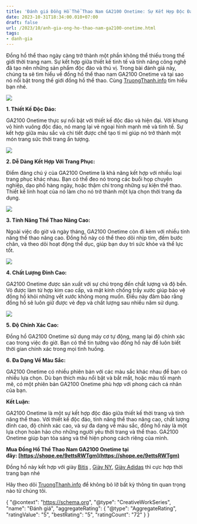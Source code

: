 ```yaml
---
title: 'Đánh giá Đồng Hồ Thể Thao Nam GA2100 Onetime: Sự Kết Hợp Độc Đáo Giữa Thời Trang và Công Nghệ'
date: 2023-10-31T18:34:00.010+07:00
draft: false
url: /2023/10/anh-gia-ong-ho-thao-nam-ga2100-onetime.html
tags: 
- danh-gia
---
```


Đồng hồ thể thao ngày càng trở thành một phần không thể thiếu trong thế giới thời trang nam. Sự kết hợp giữa thiết kế tinh tế và tính năng công nghệ đã tạo nên những sản phẩm độc đáo và thú vị. Trong bài đánh giá này, chúng ta sẽ tìm hiểu về đồng hồ thể thao nam GA2100 Onetime và tại sao nó nổi bật trong thế giới đồng hồ thể thao. Cùng [TruongThanh.info](http://www.truongthanh.info) tìm hiểu bạn nhé.

[![](https://blogger.googleusercontent.com/img/b/R29vZ2xl/AVvXsEi42xaBx-LfRLZLKxi1xyqB2uaOjqMnWyRgReeuFXZktBe-Y-3d01BWJgP0LqP5kXmtELf_e_FrVjZS45cR_4Dn9jALZP-3fdCl_CxMCPfS2_-7cAPCrbIPnOGSGYM-5cmJL4zr_g0uQxStyb5Uu806AH1bheduRvWdpbCPriUtlNXcwjgETjYuAYxbbBxA/s320/%C4%90%E1%BB%93ng%20h%E1%BB%93%20th%E1%BB%83%20thao%20nam%20GA2100%20Onetime%201.jpg)](https://blogger.googleusercontent.com/img/b/R29vZ2xl/AVvXsEi42xaBx-LfRLZLKxi1xyqB2uaOjqMnWyRgReeuFXZktBe-Y-3d01BWJgP0LqP5kXmtELf_e_FrVjZS45cR_4Dn9jALZP-3fdCl_CxMCPfS2_-7cAPCrbIPnOGSGYM-5cmJL4zr_g0uQxStyb5Uu806AH1bheduRvWdpbCPriUtlNXcwjgETjYuAYxbbBxA/s1000/%C4%90%E1%BB%93ng%20h%E1%BB%93%20th%E1%BB%83%20thao%20nam%20GA2100%20Onetime%201.jpg)

  

  

**1\. Thiết Kế Độc Đáo:**

  

GA2100 Onetime thực sự nổi bật với thiết kế độc đáo và hiện đại. Với khung vỏ hình vuông độc đáo, nó mang lại vẻ ngoại hình mạnh mẽ và tinh tế. Sự kết hợp giữa màu sắc và chi tiết được chế tạo tỉ mỉ giúp nó trở thành một món trang sức thời trang ấn tượng.

  

[![](https://blogger.googleusercontent.com/img/b/R29vZ2xl/AVvXsEhvb69gGPrZLORCbJ_Xoa9PMwQYM6ygc7YDTAb_j2RCSdRjyj9_P7XtfSG-ovz3-7VKHDr18HIyrGgIdbde-lZKoSvuJ6VS2lZO8UPNmwWmn6rwzeL23iOF0e0mXF0w-iqfbEzRUveZQFHte7rQq4k-3KJ2_p9_UXejtbnYJM1-MEl8HOv2Qy4iq8dJcuU1/s320/%C4%90%E1%BB%93ng%20h%E1%BB%93%20th%E1%BB%83%20thao%20nam%20GA2100%20Onetime%202.jpg)](https://blogger.googleusercontent.com/img/b/R29vZ2xl/AVvXsEhvb69gGPrZLORCbJ_Xoa9PMwQYM6ygc7YDTAb_j2RCSdRjyj9_P7XtfSG-ovz3-7VKHDr18HIyrGgIdbde-lZKoSvuJ6VS2lZO8UPNmwWmn6rwzeL23iOF0e0mXF0w-iqfbEzRUveZQFHte7rQq4k-3KJ2_p9_UXejtbnYJM1-MEl8HOv2Qy4iq8dJcuU1/s1000/%C4%90%E1%BB%93ng%20h%E1%BB%93%20th%E1%BB%83%20thao%20nam%20GA2100%20Onetime%202.jpg)

  

  

  

**2\. Dễ Dàng Kết Hợp Với Trang Phục:**

  

Điểm đáng chú ý của GA2100 Onetime là khả năng kết hợp với nhiều loại trang phục khác nhau. Bạn có thể đeo nó trong các buổi họp chuyên nghiệp, dạo phố hàng ngày, hoặc thậm chí trong những sự kiện thể thao. Thiết kế linh hoạt của nó làm cho nó trở thành một lựa chọn thời trang đa dụng.

  

[![](https://blogger.googleusercontent.com/img/b/R29vZ2xl/AVvXsEjpGdct5BmoYfuwygjAo6VdmruMU1RACs3CWLC3xKMgSuTSel_bickz1mrTn_I-z7Qw6Zl9VPvQCBvKo9D4D05dpDTA0BiTN-EvanhnMy0LcHAELZasobn61PZppghon5THBvxKEYrLeACRhUdoEbWn4s3-yF_qkpV37Gnf-Z2NlTadvWY67SQ7UyTmuiyJ/s320/%C4%90%E1%BB%93ng%20h%E1%BB%93%20th%E1%BB%83%20thao%20nam%20GA2100%20Onetime%203.jpg)](https://blogger.googleusercontent.com/img/b/R29vZ2xl/AVvXsEjpGdct5BmoYfuwygjAo6VdmruMU1RACs3CWLC3xKMgSuTSel_bickz1mrTn_I-z7Qw6Zl9VPvQCBvKo9D4D05dpDTA0BiTN-EvanhnMy0LcHAELZasobn61PZppghon5THBvxKEYrLeACRhUdoEbWn4s3-yF_qkpV37Gnf-Z2NlTadvWY67SQ7UyTmuiyJ/s1000/%C4%90%E1%BB%93ng%20h%E1%BB%93%20th%E1%BB%83%20thao%20nam%20GA2100%20Onetime%203.jpg)

  

  

  

**3\. Tính Năng Thể Thao Nâng Cao:**

  

Ngoài việc đo giờ và ngày tháng, GA2100 Onetime còn đi kèm với nhiều tính năng thể thao nâng cao. Đồng hồ này có thể theo dõi nhịp tim, đếm bước chân, và theo dõi hoạt động thể dục, giúp bạn duy trì sức khỏe và thể lực tốt.

  

[![](https://blogger.googleusercontent.com/img/b/R29vZ2xl/AVvXsEi1KANKgXoLaMSTG7gKFg4g_fYg6RNSkg9K2RYqmFkpCWOTS6cetMdwiHPTP0fbGqNtT1FNeVl0tdA2o90dZQ1rB3ffvRG_fjHa7MR62lYk6Iobq9gbbEtDb2wUwIOHORNvWE5e4CLKPplRBxL5XyE7zQhcvZdN3DZJkcVNAUMHMJy5wjv7wjRFYaBOUiNI/s320/%C4%90%E1%BB%93ng%20h%E1%BB%93%20th%E1%BB%83%20thao%20nam%20GA2100%20Onetime%204.jpg)](https://blogger.googleusercontent.com/img/b/R29vZ2xl/AVvXsEi1KANKgXoLaMSTG7gKFg4g_fYg6RNSkg9K2RYqmFkpCWOTS6cetMdwiHPTP0fbGqNtT1FNeVl0tdA2o90dZQ1rB3ffvRG_fjHa7MR62lYk6Iobq9gbbEtDb2wUwIOHORNvWE5e4CLKPplRBxL5XyE7zQhcvZdN3DZJkcVNAUMHMJy5wjv7wjRFYaBOUiNI/s700/%C4%90%E1%BB%93ng%20h%E1%BB%93%20th%E1%BB%83%20thao%20nam%20GA2100%20Onetime%204.jpg)

  

  

  

**4\. Chất Lượng Đỉnh Cao:**

  

GA2100 Onetime được sản xuất với sự chú trọng đến chất lượng và độ bền. Vỏ được làm từ hợp kim cao cấp, và mặt kính chống trầy xước giúp bảo vệ đồng hồ khỏi những vết xước không mong muốn. Điều này đảm bảo rằng đồng hồ sẽ luôn giữ được vẻ đẹp và chất lượng sau nhiều năm sử dụng.

  

[![](https://blogger.googleusercontent.com/img/b/R29vZ2xl/AVvXsEihAPVmt-27YM4KbTDKqhMEV5f5_PMD8jMFN1_nSHfcq6qgKD_4uY3f4W2FavERKnzceh65lI81vdKHjdE2wQUWwh6hnUtncsSvLCuUw8et-I2CPeOa954UFcQvF9BLUkbd2MZgqz1oQ9PZ2uZiO6sAgDe1DVfIoG04yEDEBZLkByV1GYSSSHDtQXs45b77/s320/%C4%90%E1%BB%93ng%20h%E1%BB%93%20th%E1%BB%83%20thao%20nam%20GA2100%20Onetime%205.jpg)](https://blogger.googleusercontent.com/img/b/R29vZ2xl/AVvXsEihAPVmt-27YM4KbTDKqhMEV5f5_PMD8jMFN1_nSHfcq6qgKD_4uY3f4W2FavERKnzceh65lI81vdKHjdE2wQUWwh6hnUtncsSvLCuUw8et-I2CPeOa954UFcQvF9BLUkbd2MZgqz1oQ9PZ2uZiO6sAgDe1DVfIoG04yEDEBZLkByV1GYSSSHDtQXs45b77/s1024/%C4%90%E1%BB%93ng%20h%E1%BB%93%20th%E1%BB%83%20thao%20nam%20GA2100%20Onetime%205.jpg)

  

  

  

**5\. Độ Chính Xác Cao:**

  

Đồng hồ GA2100 Onetime sử dụng máy cơ tự động, mang lại độ chính xác cao trong việc đo giờ. Bạn có thể tin tưởng vào đồng hồ này để luôn biết thời gian chính xác trong mọi tình huống.

  

**6\. Đa Dạng Về Màu Sắc:**

  

GA2100 Onetime có nhiều phiên bản với các màu sắc khác nhau để bạn có nhiều lựa chọn. Dù bạn thích màu nổi bật và bắt mắt, hoặc màu tối mạnh mẽ, có một phiên bản GA2100 Onetime phù hợp với phong cách cá nhân của bạn.

  

**Kết Luận:**

  

GA2100 Onetime là một sự kết hợp độc đáo giữa thiết kế thời trang và tính năng thể thao. Với thiết kế độc đáo, tính năng thể thao nâng cao, chất lượng đỉnh cao, độ chính xác cao, và sự đa dạng về màu sắc, đồng hồ này là một lựa chọn hoàn hảo cho những người yêu thời trang và thể thao. GA2100 Onetime giúp bạn tỏa sáng và thể hiện phong cách riêng của mình.

  

**Mua Đồng Hồ Thể Thao Nam GA2100 Onetime tại đây: [https://shope.ee/9ettsRWTgm](https://shope.ee/9ettsRWTgm)**

  

Đồng hồ này kết hợp với giày [Bitis](https://www.truongthanh.info/2023/10/anh-gia-giay-thao-nam-nu-bitis-hunter-x.html) , [Giày NY](https://www.truongthanh.info/2023/10/anh-gia-giay-thao-sneaker-ny-khi-phong.html), [Giày Adidas](https://www.truongthanh.info/2023/10/anh-gia-giay-adidas-campus-00s-black.html) thì cực hợp thời trang bạn nhé

  

Hãy theo dõi [TruongThanh.info](http://www.truongthanh.info) để không bỏ lỡ bất kỳ thông tin quan trọng nào từ chúng tôi.

  

{ "@context": "https://schema.org", "@type": "CreativeWorkSeries", "name": "Đánh giá", "aggregateRating": { "@type": "AggregateRating", "ratingValue": "5", "bestRating": "5", "ratingCount": "72" } }